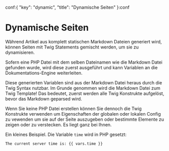 conf:{
    "key": "dynamic",
    "title": "Dynamische Seiten"
}:conf

Dynamische Seiten
=================

Während Artikel aus komplett statischen Markdown Dateien generiert wird, können Seiten mit Twig Statements
gemischt werden, um sie zu dynamisieren.

Sofern eine PHP Datei mit dem selben Dateinamen wie die Markdown Datei gefunden wurde, wird diese zuerst
ausgeführt und kann Variablen an die Dokumentations-Engine weiterleiten.

Diese generierten Variablen sind aus der Markdown Datei heraus durch die Twig Syntax nutzbar. Im Grunde
genommen wird die Markdown Datei zum Twig Template! Das bedeutet, zuerst werden alle Twig Konstrukte aufgelöst,
bevor das Markdown geparsed wird.

Wenn Sie keine PHP Datei erstellen können Sie dennoch die Twig Konstrukte verwenden um Eigenschaften der globalen
oder lokalen Config zu vewenden um sie auf der Seite auszugeben oder bestimmte Elemente zu zeigen oder zu verstecken.
Es liegt ganz bei Ihnen.

Ein kleines Beispiel. Die Variable `time` wird in PHP gesetzt:

    The current server time is: {{ vars.time }}